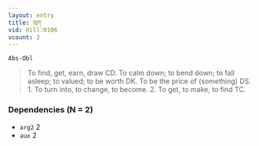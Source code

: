 ```yaml
---
layout: entry
title: ཁུག་
vid: Hill:0106
vcount: 2
---
```

`Abs-Obl`
> To find, get, earn, draw CD\.
To calm down; to bend down; to fall asleep; to valued; to be worth DK\.
To be the price of (something) DS\.
 1\.
 To turn into, to change, to become\.
 2\.
 To get, to make, to find TC\.

### Dependencies (N = 2)
* `arg2` 2
* `aux` 2


